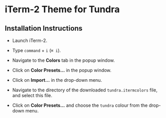# iTerm-2 Theme for Tundra

## Installation Instructions

- Launch iTerm-2.

- Type `command` + `i` (`⌘ i`).

- Navigate to the **Colors** tab in the popup window.

- Click on **Color Presets...** in the popup window.

- Click on **Import...** in the drop-down menu.

- Navigate to the directory of the downloaded `tundra.itermcolors` file, and
  select this file.

- Click on **Color Presets...** and choose the `tundra` colour from the
  drop-down menu.
